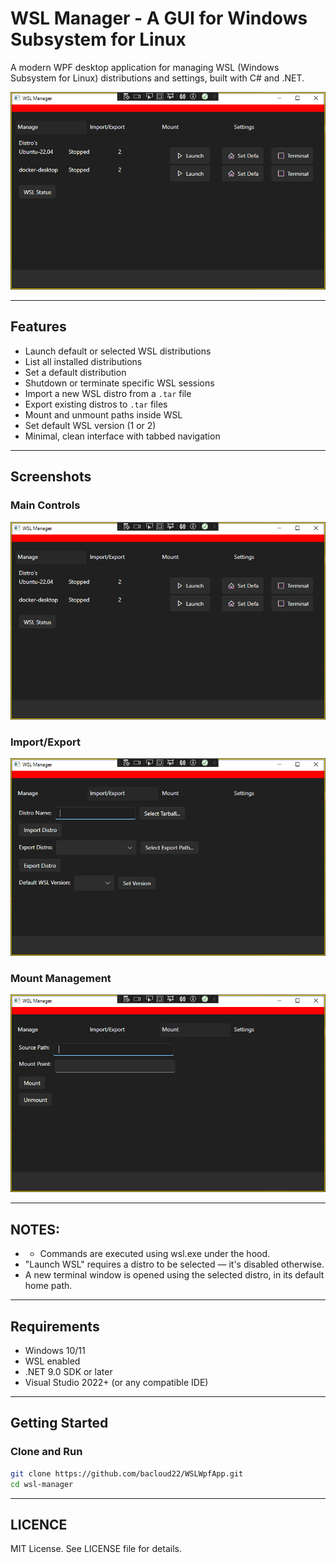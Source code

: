 ﻿# WSL Manager - A GUI for Windows Subsystem for Linux

A modern WPF desktop application for managing WSL (Windows Subsystem for Linux) distributions and settings, built with C# and .NET.

![WSL Manager Main UI](screenshots/manage-tab.png)

---

## Features

- Launch default or selected WSL distributions
- List all installed distributions
- Set a default distribution
- Shutdown or terminate specific WSL sessions
- Import a new WSL distro from a `.tar` file
- Export existing distros to `.tar` files
- Mount and unmount paths inside WSL
- Set default WSL version (1 or 2)
- Minimal, clean interface with tabbed navigation

---

## Screenshots

### Main Controls
![Main Controls](screenshots/manage-tab.png)

### Import/Export
![Import Export](screenshots/import-export-tab.png)

### Mount Management
![Mount Tab](screenshots/mount-tab.png)

---

## NOTES:
- - Commands are executed using wsl.exe under the hood.
- "Launch WSL" requires a distro to be selected — it's disabled otherwise.
- A new terminal window is opened using the selected distro, in its default home path.

---

## Requirements

- Windows 10/11
- WSL enabled
- .NET 9.0 SDK or later
- Visual Studio 2022+ (or any compatible IDE)

---

## Getting Started

### Clone and Run

```bash
git clone https://github.com/bacloud22/WSLWpfApp.git
cd wsl-manager
```

---

## LICENCE

MIT License. See LICENSE file for details.

